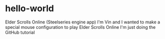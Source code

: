 # hello-world
Elder Scrolls Online (Steelseries engine app)
I'm Vin and I wanted to make a special mouse configuration to play Elder Scrolls Online
I'm just doing the GitHub tutorial
